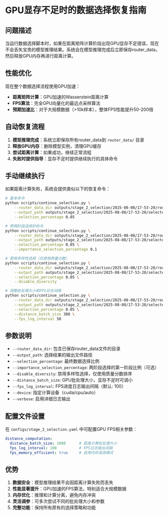 # GPU显存不足时的数据选择恢复指南

## 问题描述

当运行数据选择脚本时，如果在距离矩阵计算阶段出现GPU显存不足错误，现在不会丢失宝贵的模型推理结果。系统会在模型推理完成后立即保存router_data，然后释放GPU内存再进行距离计算。

## 性能优化

现在整个数据选择流程使用GPU加速：
- **距离矩阵计算**：GPU加速的Wasserstein距离计算
- **FPS算法**：完全GPU向量化的最远点采样算法
- **预期加速比**：对于大规模数据（>10k样本），整体FPS性能提升50-200倍

## 自动恢复流程

1. **模型推理完成**：系统立即保存所有router_data到 `router_data/` 目录
2. **释放GPU内存**：删除模型实例，清理GPU缓存
3. **尝试距离计算**：如果成功，继续正常流程
4. **失败时提供指导**：显存不足时提供继续执行的具体命令

## 手动继续执行

如果距离计算失败，系统会提供类似以下的恢复命令：

```bash
# 基本命令
python scripts/continue_selection.py \
    --router_data_dir outputs/stage_2_selection/2025-08-08/17-53-20/router_data \
    --output_path outputs/stage_2_selection/2025-08-08/17-53-20/selected_data.jsonl \
    --selection_percentage 0.05

# 带两阶段选择的命令
python scripts/continue_selection.py \
    --router_data_dir outputs/stage_2_selection/2025-08-08/17-53-20/router_data \
    --output_path outputs/stage_2_selection/2025-08-08/17-53-20/selected_data.jsonl \
    --selection_percentage 0.05 \
    --importance_selection_percentage 0.1

# 禁用多样性选择（仅使用质量分数）
python scripts/continue_selection.py \
    --router_data_dir outputs/stage_2_selection/2025-08-08/17-53-20/router_data \
    --output_path outputs/stage_2_selection/2025-08-08/17-53-20/selected_data.jsonl \
    --selection_percentage 0.05 \
    --disable_diversity

# 调整批处理大小和FPS日志间隔
python scripts/continue_selection.py \
    --router_data_dir outputs/stage_2_selection/2025-08-08/17-53-20/router_data \
    --output_path outputs/stage_2_selection/2025-08-08/17-53-20/selected_data.jsonl \
    --selection_percentage 0.05 \
    --distance_batch_size 300 \
    --fps_log_interval 50
```

## 参数说明

- `--router_data_dir`: 包含已保存router_data文件的目录
- `--output_path`: 选择结果的输出文件路径  
- `--selection_percentage`: 最终数据选择比例
- `--importance_selection_percentage`: 两阶段选择的第一阶段比例（可选）
- `--disable_diversity`: 禁用多样性选择，仅使用质量分数排序
- `--distance_batch_size`: GPU批处理大小，显存不足时可调小
- `--fps_log_interval`: FPS进度日志输出间隔（默认: 100）
- `--device`: 指定计算设备（cuda/cpu/auto）
- `--verbose`: 启用详细日志输出

## 配置文件设置

在 `configs/stage_2_selection.yaml` 中可配置GPU FPS相关参数：

```yaml
distance_computation:
  distance_batch_size: 1000      # 距离计算批处理大小
  fps_log_interval: 100          # FPS日志输出间隔
  fps_memory_efficient: true     # 启用内存高效模式
```

## 优势

1. **数据安全**：模型推理结果不会因距离计算失败而丢失
2. **性能显著提升**：GPU加速的FPS算法，特别适合大规模数据
3. **内存优化**：推理和计算分离，避免内存冲突  
4. **灵活调参**：可多次尝试不同的批处理大小和参数
5. **完整功能**：保持所有原有的选择策略和功能